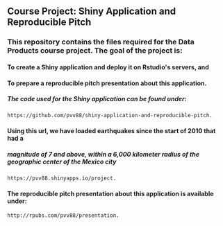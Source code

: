 ## Course Project: Shiny Application and Reproducible Pitch


### This repository contains the files required for the Data Products course project. The goal of the project is:


#### To create a Shiny application and deploy it on Rstudio's servers, and

#### To prepare a reproducible pitch presentation about this application.
##### The code used for the Shiny application can be found under:
    https://github.com/pvv88/shiny-application-and-reproducible-pitch.

#### Using this url, we have loaded earthquakes since the start of 2010 that had a 
##### magnitude of 7 and above, within a 6,000 kilometer radius of the geographic center of the Mexico city 
    https://pvv88.shinyapps.io/project.

#### The reproducible pitch presentation about this application is available under:
    http://rpubs.com/pvv88/presentation.

